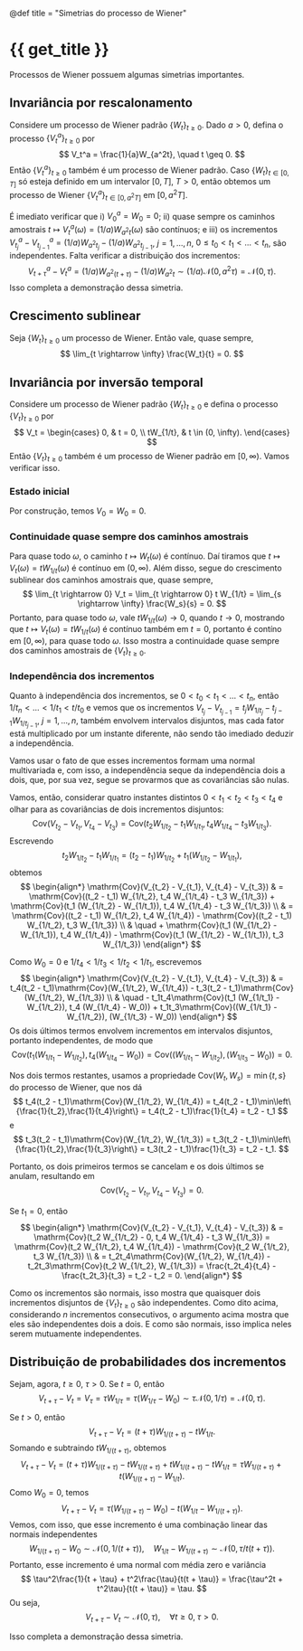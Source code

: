 @def title = "Simetrias do processo de Wiener"

# {{ get_title }}

Processos de Wiener possuem algumas simetrias importantes.

## Invariância por rescalonamento

Considere um processo de Wiener padrão $\{W_t\}_{t\geq 0}$. Dado $a > 0$, defina o processo $\{V_t^a\}_{t\geq 0}$ por
$$
V_t^a = \frac{1}{a}W_{a^2t}, \quad t \geq 0.
$$
Então $\{V_t^a\}_{t\geq 0}$ também é um processo de Wiener padrão. Caso $\{W_t\}_{t\in [0, T]}$ só esteja definido em um intervalor $[0, T]$, $T > 0$, então obtemos um processo de Wiener $\{V_t^a\}_{t\in [0, a^2T]}$ em $[0, a^2T]$.

É imediato verificar que i) $V_0^a = W_0 = 0$; ii) quase sempre os caminhos amostrais $t \mapsto V_t^a(\omega) = (1/a)W_{a^2 t}(\omega)$ são contínuos; e iii) os incrementos $V_{t_j}^a - V_{t_{j-1}}^a = (1/a)W_{a^2 t_j} - (1/a)W_{a^2 t_{j-1}}$, $j = 1, \ldots, n$, $0 \leq t_0 < t_1 < \ldots < t_n$, são independentes. Falta verificar a distribuição dos incrementos:
$$
V_{t + \tau}^a - V_t^a = (1/a)W_{a^2(t + \tau)} - (1/a)W_{a^2t} \sim (1/a)\mathcal{N}(0, a^2\tau) = \mathcal{N}(0, \tau).
$$
Isso completa a demonstração dessa simetria.

## Crescimento sublinear

Seja $\{W_t\}_{t\geq 0}$ um processo de Wiener. Então vale, quase sempre,
$$
\lim_{t \rightarrow \infty} \frac{W_t}{t} = 0.
$$

## Invariância por inversão temporal

Considere um processo de Wiener padrão $\{W_t\}_{t\geq 0}$ e defina o processo $\{V_t\}_{t\geq 0}$ por
$$
V_t = \begin{cases}
0, & t = 0, \\
 tW_{1/t}, & t \in (0, \infty).
\end{cases}
$$
Então $\{V_t\}_{t\geq 0}$ também é um processo de Wiener padrão em $[0, \infty)$. Vamos verificar isso.

### Estado inicial

Por construção, temos $V_0 = W_0 = 0$.

### Continuidade quase sempre dos caminhos amostrais

Para quase todo $\omega$, o caminho $t \mapsto W_t(\omega)$ é contínuo. Daí tiramos que $t \mapsto V_t(\omega) = t W_{1/t}(\omega)$ é contínuo em $(0, \infty)$. Além disso, segue do crescimento sublinear dos caminhos amostrais que, quase sempre,
$$
\lim_{t \rightarrow 0} V_t = \lim_{t \rightarrow 0} t W_{1/t} = \lim_{s \rightarrow \infty} \frac{W_s}{s} = 0.
$$
Portanto, para quase todo $\omega$, vale $t W_{1/t}(\omega) \rightarrow 0$, quando $t \rightarrow 0$, mostrando que $t \mapsto V_t(\omega) = t W_{1/t}(\omega)$ é contínuo também em $t = 0$, portanto é contíno em $[0, \infty)$, para quase todo $\omega$. Isso mostra a continuidade quase sempre dos caminhos amostrais de $\{V_t\}_{t\geq 0}$.

### Independência dos incrementos

Quanto à independência dos incrementos, se $0 < t_0 < t_1 < \ldots < t_n$, então $1/t_n < \ldots < 1/t_1 < t/t_0$ e vemos que os incrementos $V_{t_j} - V_{t_{j-1}} = t_jW_{1/t_j} - t_{j-1}W_{1/t_{j-1}}$, $j = 1, \ldots, n$, também envolvem intervalos disjuntos, mas cada fator está multiplicado por um instante diferente, não sendo tão imediado deduzir a independência.

Vamos usar o fato de que esses incrementos formam uma normal multivariada e, com isso, a independência seque da independência dois a dois, que, por sua vez, segue se provarmos que as covariâncias são nulas.

Vamos, então, considerar quatro instantes distintos $0 < t_1 < t_2 < t_3 < t_4$ e olhar para as covariâncias de dois incrementos disjuntos:
$$
\mathrm{Cov}(V_{t_2} - V_{t_1}, V_{t_4} - V_{t_3}) = \mathrm{Cov}(t_2 W_{1/t_2} - t_1 W_{1/t_1}, t_4 W_{1/t_4} - t_3 W_{1/t_3}).
$$
Escrevendo
$$
t_2 W_{1/t_2} - t_1 W_{1/t_1} = (t_2 - t_1) W_{1/t_2} + t_1 (W_{1/t_2} - W_{1/t_1}),
$$
obtemos
$$
\begin{align*}
\mathrm{Cov}(V_{t_2} - V_{t_1}, V_{t_4} - V_{t_3}) & = \mathrm{Cov}((t_2 - t_1) W_{1/t_2}, t_4 W_{1/t_4} - t_3 W_{1/t_3}) + \mathrm{Cov}(t_1 (W_{1/t_2} - W_{1/t_1}), t_4 W_{1/t_4} - t_3 W_{1/t_3}) \\
& = \mathrm{Cov}((t_2 - t_1) W_{1/t_2}, t_4 W_{1/t_4}) - \mathrm{Cov}((t_2 - t_1) W_{1/t_2}, t_3 W_{1/t_3}) \\
& \quad + \mathrm{Cov}(t_1 (W_{1/t_2} - W_{1/t_1}), t_4 W_{1/t_4}) - \mathrm{Cov}(t_1 (W_{1/t_2} - W_{1/t_1}), t_3 W_{1/t_3})
\end{align*}
$$

Como $W_0 = 0$ e $1/t_4 < 1/t_3 < 1/t_2 < 1/t_1$, escrevemos
$$
\begin{align*}
\mathrm{Cov}(V_{t_2} - V_{t_1}, V_{t_4} - V_{t_3}) & = t_4(t_2 - t_1)\mathrm{Cov}(W_{1/t_2}, W_{1/t_4}) - t_3(t_2 - t_1)\mathrm{Cov}(W_{1/t_2}, W_{1/t_3}) \\
& \quad - t_1t_4\mathrm{Cov}(t_1 (W_{1/t_1} - W_{1/t_2}), t_4 (W_{1/t_4} - W_0)) + t_1t_3\mathrm{Cov}((W_{1/t_1} - W_{1/t_2}), (W_{1/t_3} - W_0))
\end{align*}
$$
Os dois últimos termos envolvem incrementos em intervalos disjuntos, portanto independentes, de modo que
$$
\mathrm{Cov}(t_1 (W_{1/t_1} - W_{1/t_2}), t_4 (W_{1/t_4} - W_0)) = \mathrm{Cov}((W_{1/t_1} - W_{1/t_2}), (W_{1/t_3} - W_0)) = 0.
$$

Nos dois termos restantes, usamos a propriedade $\mathrm{Cov}(W_t, W_s) = \min\{t, s\}$ do processo de Wiener, que nos dá
$$
t_4(t_2 - t_1)\mathrm{Cov}(W_{1/t_2}, W_{1/t_4}) = t_4(t_2 - t_1)\min\left\{\frac{1}{t_2},\frac{1}{t_4}\right\} = t_4(t_2 - t_1)\frac{1}{t_4} = t_2 - t_1
$$
e
$$
t_3(t_2 - t_1)\mathrm{Cov}(W_{1/t_2}, W_{1/t_3}) = t_3(t_2 - t_1)\min\left\{\frac{1}{t_2},\frac{1}{t_3}\right\} = t_3(t_2 - t_1)\frac{1}{t_3} = t_2 - t_1.
$$

Portanto, os dois primeiros termos se cancelam e os dois últimos se anulam, resultando em
$$
\mathrm{Cov}(V_{t_2} - V_{t_1}, V_{t_4} - V_{t_3}) = 0.
$$

Se $t_1 = 0$, então
$$
\begin{align*}
\mathrm{Cov}(V_{t_2} - V_{t_1}, V_{t_4} - V_{t_3}) & = \mathrm{Cov}(t_2 W_{1/t_2} - 0, t_4 W_{1/t_4} - t_3 W_{1/t_3}) = \mathrm{Cov}(t_2 W_{1/t_2}, t_4 W_{1/t_4}) - \mathrm{Cov}(t_2 W_{1/t_2}, t_3 W_{1/t_3}) \\
  & = t_2t_4\mathrm{Cov}(W_{1/t_2}, W_{1/t_4}) - t_2t_3\mathrm{Cov}(t_2 W_{1/t_2}, W_{1/t_3}) = \frac{t_2t_4}{t_4} - \frac{t_2t_3}{t_3} = t_2 - t_2 = 0.
\end{align*}
$$

Como os incrementos são normais, isso mostra que quaisquer dois incrementos disjuntos de $\{V_t\}_{t\geq 0}$ são independentes. Como dito acima, considerando $n$ incrementos consecutivos, o argumento acima mostra que eles são independentes dois a dois. E como são normais, isso implica neles serem mutuamente independentes.

## Distribuição de probabilidades dos incrementos

Sejam, agora, $t \geq 0$, $\tau > 0$. Se $t = 0$, então
$$
V_{t + \tau} - V_t = V_\tau = \tau W_{1/\tau} = \tau (W_{1/\tau} - W_0) \sim \tau \mathcal{N}(0, 1/\tau) = \mathcal{N}(0, \tau).
$$

Se $t > 0$, então
$$
V_{t + \tau} - V_t = (t + \tau)W_{1/(t + \tau)} - tW_{1/t}.
$$
Somando e subtraindo $t W_{1/(t + \tau)}$, obtemos
$$
V_{t + \tau} - V_t = (t + \tau)W_{1/(t + \tau)} - t W_{1/(t + \tau)} + t W_{1/(t + \tau)} - tW_{1/t} = \tau W_{1/(t + \tau)} + t (W_{1/(t + \tau)} - W_{1/t}).
$$
Como $W_0 = 0$, temos
$$
V_{t + \tau} - V_t  = \tau (W_{1/(t + \tau)} - W_0) - t (W_{1/t} - W_{1/(t + \tau)}).
$$
Vemos, com isso, que esse incremento é uma combinação linear das normais independentes
$$
W_{1/(t + \tau)} - W_0 \sim \mathcal{N}(0, 1/(t + \tau)), \quad W_{1/t} - W_{1/(t + \tau)} \sim \mathcal{N}(0, \tau/t(t + \tau)).
$$
Portanto, esse incremento é uma normal com média zero e variância
$$
\tau^2\frac{1}{t + \tau} + t^2\frac{\tau}{t(t + \tau)} = \frac{\tau^2t + t^2\tau}{t(t + \tau)} = \tau.
$$
Ou seja,
$$
V_{t + \tau} - V_t  \sim \mathcal{N}(0, \tau), \quad \forall t \geq 0, \;\tau > 0.
$$

Isso completa a demonstração dessa simetria.


